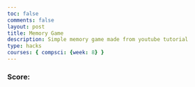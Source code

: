 ```yaml
---
toc: false
comments: false
layout: post
title: Memory Game
description: Simple memory game made from youtube tutorial
type: hacks
courses: { compsci: {week: 8} }
---
```

<!DOCTYPE html>
<html lang="en">
<head>
    <meta charset="UTF-8">
    <title>Memory Game</title>
</head>
<body>
    <h3>Score: </h3>
</body>
</html>